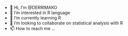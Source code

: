 - 👋 Hi, I’m @DERRIMAKO
- 👀 I’m interested in  R language
- 🌱 I’m currently learning R
- 💞️ I’m looking to collaborate on statistical analysis with R
- 📫 How to reach me ...

<!---
DERRIMAKO/DERRIMAKO is a ✨ special ✨ repository because its `README.md` (this file) appears on your GitHub profile.
You can click the Preview link to take a look at your changes.
--->
